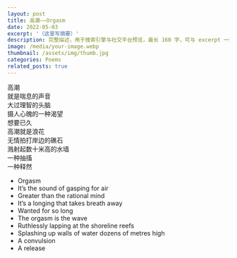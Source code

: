 ```yaml
---
layout: post
title: 高潮——Orgasm
date: 2022-05-03
excerpt: '（这里写摘要）'
description: 完整描述，用于搜索引擎与社交平台预览，最长 160 字，可与 excerpt 一致
image: /media/your-image.webp
thumbnail: /assets/img/thumb.jpg
categories: Poems
related_posts: true
---
```


高潮  
就是喘息的声音  
大过理智的头脑  
摄人心魄的一种渴望  
想要已久  
高潮就是浪花  
无情拍打岸边的礁石  
溅射起数十米高的水墙  
一种抽搐  
一种释然

- Orgasm
- It’s the sound of gasping for air
- Greater than the rational mind
- It’s a longing that takes breath away
- Wanted for so long
- The orgasm is the wave
- Ruthlessly lapping at the shoreline reefs
- Splashing up walls of water dozens of metres high
- A convulsion
- A release